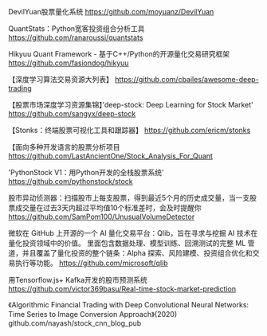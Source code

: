 DevilYuan股票量化系统
https://github.com/moyuanz/DevilYuan

QuantStats：Python宽客投资组合分析工具
https://github.com/ranaroussi/quantstats

Hikyuu Quant Framework - 基于C++/Python的开源量化交易研究框架
https://github.com/fasiondog/hikyuu

【深度学习算法交易资源大列表】
https://github.com/cbailes/awesome-deep-trading

【股票市场深度学习资源集锦】’deep-stock: Deep Learning for Stock Market' 
https://github.com/sangyx/deep-stock

【Stonks：终端股票可视化工具和跟踪器】
https://github.com/ericm/stonks

【面向多种开发语言的股票分析项目
https://github.com/LastAncientOne/Stock_Analysis_For_Quant

'PythonStock V1：用Python开发的全栈股票系统' 
https://github.com/pythonstock/stock

股市异动侦测器：扫描股市上每支股票，得到最近5个月的历史成交量，当一支股票成交量在过去3天内超过平均值10个标准差时，会及时提醒你
https://github.com/SamPom100/UnusualVolumeDetector

微软在 GitHub 上开源的一个 AI 量化交易平台：Qlib，旨在寻求与挖掘 AI 技术在量化投资领域中的价值。
里面包含数据处理、模型训练、回溯测试的完整 ML 管道，并且覆盖了量化投资的整个链条：Alpha 探索、风险建模、投资组合优化和交易执行等功能。
https://github.com/microsoft/qlib

用Tensorflow.js+ Kafka开发的股市预测系统
https://github.com/victor369basu/Real-time-stock-market-prediction

《Algorithmic Financial Trading with Deep Convolutional Neural Networks: Time Series to Image Conversion Approach》(2020) 
github.com/nayash/stock_cnn_blog_pub